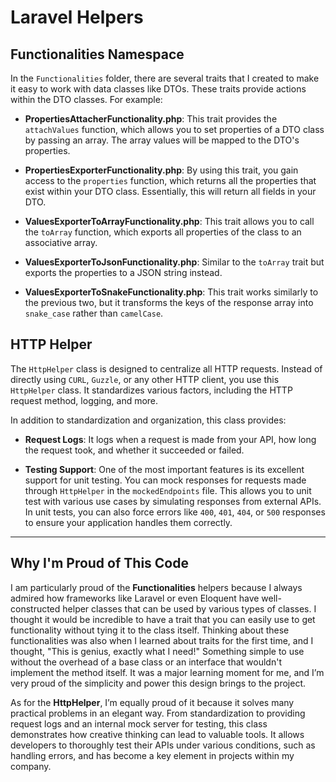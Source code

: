 # Laravel Helpers

## Functionalities Namespace

In the `Functionalities` folder, there are several traits that I created to make it easy to work with data classes like DTOs. These traits provide actions within the DTO classes. For example:

- **PropertiesAttacherFunctionality.php**: This trait provides the `attachValues` function, which allows you to set properties of a DTO class by passing an array. The array values will be mapped to the DTO's properties.

- **PropertiesExporterFunctionality.php**: By using this trait, you gain access to the `properties` function, which returns all the properties that exist within your DTO class. Essentially, this will return all fields in your DTO.

- **ValuesExporterToArrayFunctionality.php**: This trait allows you to call the `toArray` function, which exports all properties of the class to an associative array.

- **ValuesExporterToJsonFunctionality.php**: Similar to the `toArray` trait but exports the properties to a JSON string instead.

- **ValuesExporterToSnakeFunctionality.php**: This trait works similarly to the previous two, but it transforms the keys of the response array into `snake_case` rather than `camelCase`.

## HTTP Helper

The `HttpHelper` class is designed to centralize all HTTP requests. Instead of directly using `CURL`, `Guzzle`, or any other HTTP client, you use this `HttpHelper` class. It standardizes various factors, including the HTTP request method, logging, and more.

In addition to standardization and organization, this class provides:

- **Request Logs**: It logs when a request is made from your API, how long the request took, and whether it succeeded or failed.

- **Testing Support**: One of the most important features is its excellent support for unit testing. You can mock responses for requests made through `HttpHelper` in the `mockedEndpoints` file. This allows you to unit test with various use cases by simulating responses from external APIs. In unit tests, you can also force errors like `400`, `401`, `404`, or `500` responses to ensure your application handles them correctly.

---

## Why I'm Proud of This Code

I am particularly proud of the **Functionalities** helpers because I always admired how frameworks like Laravel or even Eloquent have well-constructed helper classes that can be used by various types of classes. I thought it would be incredible to have a trait that you can easily use to get functionality without tying it to the class itself. Thinking about these functionalities was also when I learned about traits for the first time, and I thought, "This is genius, exactly what I need!" Something simple to use without the overhead of a base class or an interface that wouldn't implement the method itself. It was a major learning moment for me, and I’m very proud of the simplicity and power this design brings to the project.

As for the **HttpHelper**, I’m equally proud of it because it solves many practical problems in an elegant way. From standardization to providing request logs and an internal mock server for testing, this class demonstrates how creative thinking can lead to valuable tools. It allows developers to thoroughly test their APIs under various conditions, such as handling errors, and has become a key element in projects within my company.